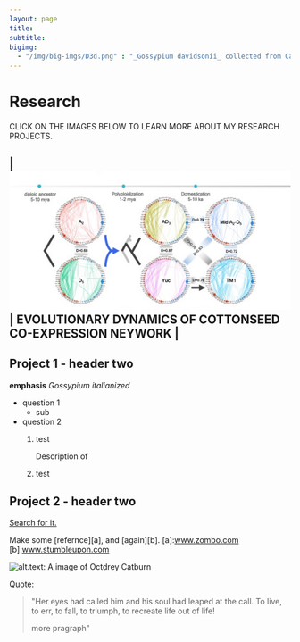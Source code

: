 ```yaml
---
layout: page
title: 
subtitle: 
bigimg:
  - "/img/big-imgs/D3d.png" : "_Gossypium davidsonii_ collected from Cabo Pulmo, Mexico (2017)"
---
```


# Research

CLICK ON THE IMAGES BELOW TO LEARN MORE ABOUT MY RESEARCH PROJECTS.

| ![Flowers](/research/seedNet.indiv2.jpg) | EVOLUTIONARY DYNAMICS OF COTTONSEED CO-EXPRESSION NEYWORK |
----




## Project 1 - header two
**emphasis**
_Gossypium italianized_
* question 1
  * sub
* question 2
  1. test
    
      Description of 
  2. test


## Project 2 - header two
[Search for it.](www.google.com)

Make some [refernce][a], and [again][b].
[a]:www.zombo.com
[b]:www.stumbleupon.com

![alt.text: A image of Octdrey Catburn](http://octodex.github.com/images/octdrey-catburn.jpg)

Quote:

>"Her eyes had called him and his soul had leaped at the call. To live, to err, to fall, to triumph, to recreate life out of life!
>
>more pragraph"
